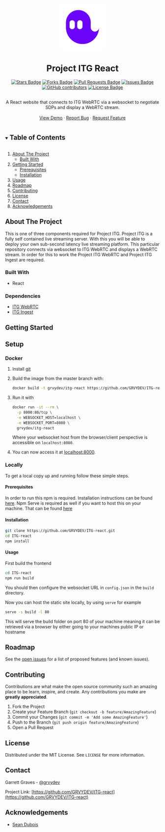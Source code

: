<p align="center">
<a  href="https://github.com/GRVYDEV/ITG-react">
    <img src="images/itglogo.svg" alt="Logo" width="150" height="150">
</a>
</p>
  <h1 align="center">Project ITG React</h1>
<div align="center">
  <a href="https://github.com/GRVYDEV/ITG-react/stargazers"><img src="https://img.shields.io/github/stars/GRVYDEV/ITG-react" alt="Stars Badge"/></a>
<a href="https://github.com/GRVYDEV/ITG-react/network/members"><img src="https://img.shields.io/github/forks/GRVYDEV/ITG-react" alt="Forks Badge"/></a>
<a href="https://github.com/GRVYDEV/ITG-react/pulls"><img src="https://img.shields.io/github/issues-pr/GRVYDEV/ITG-react" alt="Pull Requests Badge"/></a>
<a href="https://github.com/GRVYDEV/ITG-react/issues"><img src="https://img.shields.io/github/issues/GRVYDEV/ITG-react" alt="Issues Badge"/></a>
<a href="https://github.com/GRVYDEV/ITG-react/graphs/contributors"><img alt="GitHub contributors" src="https://img.shields.io/github/contributors/GRVYDEV/ITG-react?color=2b9348"></a>
<a href="https://github.com/GRVYDEV/ITG-react/blob/master/LICENSE"><img src="https://img.shields.io/github/license/GRVYDEV/ITG-react?color=2b9348" alt="License Badge"/></a>
</div>
<br />
<p align="center">
  <p align="center">
    A React website that connects to ITG WebRTC via a websocket to negotiate SDPs and display a WebRTC stream.
    <!-- <br /> -->
    <!-- <a href="https://github.com/GRVYDEV/ITG-react"><strong>Explore the docs »</strong></a> -->
    <br />
    <br />
    <a href="https://youtu.be/Dzin4_A8RDs">View Demo</a>
    ·
    <a href="https://github.com/GRVYDEV/ITG-react/issues">Report Bug</a>
    ·
    <a href="https://github.com/GRVYDEV/ITG-react/issues">Request Feature</a>
  </p>
</p>

<!-- TABLE OF CONTENTS -->
<details open="open">
  <summary><h2 style="display: inline-block">Table of Contents</h2></summary>
  <ol>
    <li>
      <a href="#about-the-project">About The Project</a>
      <ul>
        <li><a href="#built-with">Built With</a></li>
      </ul>
    </li>
    <li>
      <a href="#getting-started">Getting Started</a>
      <ul>
        <li><a href="#prerequisites">Prerequisites</a></li>
        <li><a href="#installation">Installation</a></li>
      </ul>
    </li>
    <li><a href="#usage">Usage</a></li>
    <li><a href="#roadmap">Roadmap</a></li>
    <li><a href="#contributing">Contributing</a></li>
    <li><a href="#license">License</a></li>
    <li><a href="#contact">Contact</a></li>
    <li><a href="#acknowledgements">Acknowledgements</a></li>
  </ol>
</details>

<!-- ABOUT THE PROJECT -->

## About The Project

<!-- [![Product Name Screen Shot][product-screenshot]](https://example.com) -->

This is one of three components required for Project ITG. Project ITG is a fully self contained live streaming server. With this you will be able to deploy your own sub-second latency live streaming platform. This particular repository connects via websocket to ITG WebRTC and displays a WebRTC stream. In order for this to work the Project ITG WebRTC and Project ITG Ingest are required. 

### Built With

- React

### Dependencies

- [ITG WebRTC](https://github.com/GRVYDEV/ITG-webrtc)
- [ITG Ingest](https://github.com/GRVYDEV/ITG-ingest)

<!-- GETTING STARTED -->

## Getting Started

## Setup

### Docker

1. Install [git](https://git-scm.com/downloads)
1. Build the image from the master branch with:

    ```sh
    docker build -t grvydev/itg-react https://github.com/GRVYDEV/ITG-react.git
    ```

1. Run it with

    ```sh
    docker run -it --rm \
      -p 8000:80/tcp \
      -e WEBSOCKET_HOST=localhost \
      -e WEBSOCKET_PORT=8080 \
      grvydev/itg-react
    ```

    Where your websocket host from the browser/client perspective is accessible on `localhost:8080`.

1. You can now access it at [localhost:8000](http://localhost:8000).

### Locally

To get a local copy up and running follow these simple steps.

#### Prerequisites

In order to run this npm is required. Installation instructions can be found <a href="https://www.rust-lang.org/tools/https://www.npmjs.com/get-npm">here</a>. Npm Serve is required as well if you want to host this on your machine. That can be found <a href="https://www.npmjs.com/package/serve">here</a>

#### Installation

```sh
git clone https://github.com/GRVYDEV/ITG-react.git
cd ITG-react
npm install
```

<!-- USAGE EXAMPLES -->

#### Usage

First build the frontend

```sh
cd ITG-react
npm run build
```

You should then configure the websocket URL in `config.json` in the `build` directory.

Now you can host the static site locally, by using `serve` for example

```sh
serve -s build -l 80
```

This will serve the build folder on port 80 of your machine meaning it can be retrieved via a browser by either going to your machines public IP or hostname

<!-- _For more examples, please refer to the [Documentation](https://example.com)_ -->

<!-- ROADMAP -->

## Roadmap

See the [open issues](https://github.com/GRVYDEV/ITG-react/issues) for a list of proposed features (and known issues).

<!-- CONTRIBUTING -->

## Contributing

Contributions are what make the open source community such an amazing place to be learn, inspire, and create. Any contributions you make are **greatly appreciated**.

1. Fork the Project
2. Create your Feature Branch (`git checkout -b feature/AmazingFeature`)
3. Commit your Changes (`git commit -m 'Add some AmazingFeature'`)
4. Push to the Branch (`git push origin feature/AmazingFeature`)
5. Open a Pull Request

<!-- LICENSE -->

## License

Distributed under the MIT License. See `LICENSE` for more information.

<!-- CONTACT -->

## Contact

Garrett Graves - [@grvydev](https://twitter.com/grvydev)

Project Link: [https://github.com/GRVYDEV/ITG-react](https://github.com/GRVYDEV/ITG-react)

<!-- ACKNOWLEDGEMENTS -->

## Acknowledgements

- [Sean Dubois](https://github.com/Sean-Der)


<!-- MARKDOWN LINKS & IMAGES -->
<!-- https://www.markdownguide.org/basic-syntax/#reference-style-links -->


